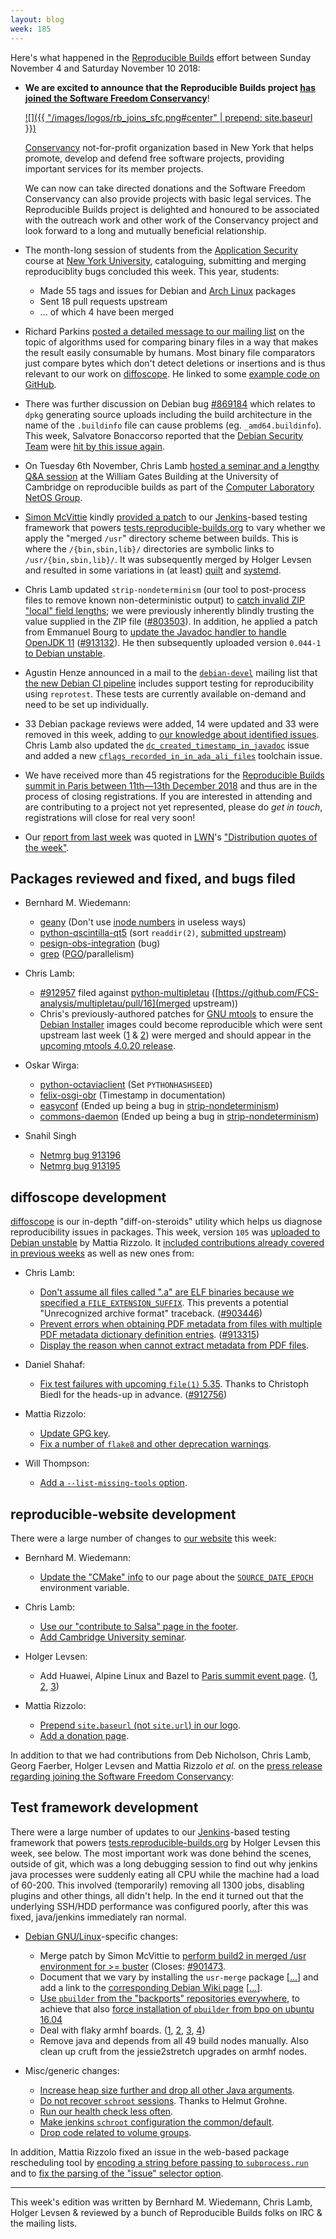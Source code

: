 ```yaml
---
layout: blog
week: 185
---
```


Here's what happened in the [Reproducible Builds](https://reproducible-builds.org) effort between Sunday November 4 and Saturday November 10 2018:

* **We are excited to announce that the Reproducible Builds project [has joined the Software Freedom Conservancy](https://reproducible-builds.org/news/2018/11/08/reproducible-builds-joins-software-freedom-concervancy/)**!

   [![]({{ "/images/logos/rb_joins_sfc.png#center" | prepend: site.baseurl }})](https://reproducible-builds.org/news/2018/11/08/reproducible-builds-joins-software-freedom-concervancy/)

   [Conservancy](https://sfconservancy.org/about/) not-for-profit organization based in New York that helps promote, develop and defend free software projects, providing important services for its member projects.

   We can now can take directed donations and the Software Freedom Conservancy can also provide projects with basic legal services. The Reproducible Builds project is delighted and honoured to be associated with the outreach work and other work of the Conservancy project and look forward to a long and mutually beneficial relationship.

* The month-long session of students from the [Application Security](http://bulletin.engineering.nyu.edu/preview_course_nopop.php?catoid=9&coid=23997) course at [New York University](https://www.nyu.edu/), cataloguing, submitting and merging reproduciblity bugs concluded this week. This year, students:

    - Made 55 tags and issues for Debian and [Arch Linux](https://www.archlinux.org/) packages
    - Sent 18 pull requests upstream
    - ... of which 4 have been merged

* Richard Parkins [posted a detailed message to our mailing list](https://lists.reproducible-builds.org/pipermail/rb-general/2018-November/001251.html) on the topic of algorithms used for comparing binary files in a way that makes the result easily consumable by humans. Most binary file comparators just compare bytes which don't detect deletions or insertions and is thus relevant to our work on [diffoscope](https://diffoscope.org/). He linked to some [example code on GitHub](https://github.com/rparkins999/bindiff).

* There was further discussion on Debian bug [#869184](https://bugs.debian.org/869184) which relates to `dpkg` generating source uploads including the build architecture in the name of the `.buildinfo` file can cause problems (eg. `_amd64.buildinfo`). This week, Salvatore Bonaccorso reported that the [Debian Security Team](https://wiki.debian.org/Teams/Security) were [hit by this issue again](https://bugs.debian.org/869184#60).

* On Tuesday 6th November, Chris Lamb [hosted a seminar and a lengthy Q&A session](http://talks.cam.ac.uk/talk/index/114232) at the William Gates Building at the University of Cambridge on reproducible builds as part of the [Computer Laboratory NetOS Group](https://www.cl.cam.ac.uk/research/srg/netos/).

* [Simon McVittie](http://smcv.pseudorandom.co.uk/) kindly [provided a patch](https://bugs.debian.org/901473#33) to our [Jenkins](https://jenkins.io/)-based testing framework that powers [tests.reproducible-builds.org](tests.reproducible-builds.org) to vary whether we apply the "merged `/usr`" directory scheme between builds. This is where the `/{bin,sbin,lib}/` directories are symbolic links to `/usr/{bin,sbin,lib}/`. It was subsequently merged by Holger Levsen and resulted in some variations in (at least) [quilt](https://tests.reproducible-builds.org/debian/rb-pkg/buster/amd64/diffoscope-results/quilt.html) and [systemd](https://tests.reproducible-builds.org/debian/rb-pkg/buster/amd64/diffoscope-results/systemd.html).

*  Chris Lamb updated `strip-nondeterminism` (our tool to post-process files to remove known non-deterministic output) to [catch invalid ZIP "local" field lengths](https://salsa.debian.org/reproducible-builds/strip-nondeterminism/commit/e5f5008); we were previously inherently blindly trusting the value supplied in the ZIP file ([#803503](https://bugs.debian.org/803503)). In addition, he applied a patch from Emmanuel Bourg to [update the Javadoc handler to handle OpenJDK 11](https://salsa.debian.org/reproducible-builds/strip-nondeterminism/commit/f745484) ([#913132](https://bugs.debian.org/913132)). He then subsequently uploaded version `0.044-1` [to Debian unstable](https://tracker.debian.org/news/1001570/accepted-strip-nondeterminism-0044-1-source-all-into-unstable/).

* Agustin Henze announced in a mail to the [`debian-devel`](https://lists.debian.org/debian-devel/) mailing list that [the new Debian CI pipeline](https://lists.debian.org/debian-devel/2018/11/msg00183.html) includes support testing for reproducibility using `reprotest`. These tests are currently available on-demand and need to be set up individually.

* 33 Debian package reviews were added, 14 were updated and 33 were removed in this week, adding to [our knowledge about identified issues](https://tests.reproducible-builds.org/debian/index_issues.html). Chris Lamb also updated the [`dc_created_timestamp_in_javadoc`](https://salsa.debian.org/reproducible-builds/reproducible-notes/commit/1b314210) issue and added a new [`cflags_recorded_in_in_ada_ali_files`](https://salsa.debian.org/reproducible-builds/reproducible-notes/commit/f3c2f1be) toolchain issue.

* We have received more than 45 registrations for the [Reproducible Builds summit in Paris between 11th—13th December 2018](https://reproducible-builds.org/events/paris2018/) and thus are in the process of closing registrations. If you are interested in attending and are contributing to a project not yet represented, please do *get in touch*, registrations will close for real very soon!

* Our [report from last week](https://reproducible-builds.org/blog/posts/184/) was quoted in [LWN](https://lwn.net/)'s ["Distribution quotes of the week"](https://lwn.net/Articles/770530/).

Packages reviewed and fixed, and bugs filed
-------------------------------------------

* Bernhard M. Wiedemann:
    * [geany](https://github.com/geany/geany/pull/1989) (Don't use [inode numbers](https://en.wikipedia.org/wiki/Inode) in useless ways)
    * [python-qscintilla-qt5](https://build.opensuse.org/request/show/647086) (sort `readdir(2)`, [submitted upstream](https://www.riverbankcomputing.com/pipermail/qscintilla/2018-November/001349.html))
    * [pesign-obs-integration](https://bugzilla.opensuse.org/show_bug.cgi?id=1114605) (bug)
    * [grep](https://build.opensuse.org/request/show/647618) ([PGO](https://github.com/bmwiedemann/theunreproduciblepackage/tree/master/pgo)/parallelism)

* Chris Lamb:
    * [#912957](https://bugs.debian.org/912957) filed against [python-multipletau](https://tracker.debian.org/pkg/python-multipletau) ([https://github.com/FCS-analysis/multipletau/pull/16](merged upstream))
    * Chris's previously-authored patches for [GNU mtools](https://www.gnu.org/software/mtools/) to ensure the [Debian Installer](https://www.debian.org/devel/debian-installer/) images could become reproducible which were sent upstream last week ([1](http://lists.gnu.org/archive/html/info-mtools/2018-10/msg00003.html) & [2](http://lists.gnu.org/archive/html/info-mtools/2018-10/msg00004.html)) were merged and should appear in the [upcoming mtools 4.0.20 release](http://lists.gnu.org/archive/html/info-mtools/2018-11/msg00000.html).

* Oskar Wirga:
    * [python-octaviaclient](https://salsa.debian.org/openstack-team/clients/python-octaviaclient/merge_requests/1) (Set `PYTHONHASHSEED`)
    * [felix-osgi-obr](https://salsa.debian.org/java-team/felix-osgi-obr/merge_requests/1) (Timestamp in documentation)
    * [easyconf](https://salsa.debian.org/java-team/easyconf/merge_requests/1) (Ended up being a bug in [strip-nondeterminism](https://bugs.debian.org/cgi-bin/bugreport.cgi?bug=913132))
    * [commons-daemon](https://salsa.debian.org/java-team/commons-daemon/merge_requests/1) (Ended up being a bug in [strip-nondeterminism](https://bugs.debian.org/cgi-bin/bugreport.cgi?bug=913132))

* Snahil Singh
    * [Netmrg bug 913196](https://bugs.debian.org/cgi-bin/bugreport.cgi?bug=913196) 
    * [Netmrg bug 913195]( https://bugs.debian.org/cgi-bin/bugreport.cgi?bug=913195)

diffoscope development
----------------------

[diffoscope](https://diffoscope.org/) is our in-depth "diff-on-steroids" utility which helps us diagnose reproducibility issues in packages. This week, version `105` was [uploaded to Debian unstable](https://tracker.debian.org/news/1001952/accepted-diffoscope-105-source-into-unstable/) by Mattia Rizzolo. It [included contributions already covered in previous weeks](https://salsa.debian.org/reproducible-builds/diffoscope/commits/105) as well as new ones from:

* Chris Lamb:
    * [Don't assume all files called ".a" are ELF binaries because we specified a `FILE_EXTENSION_SUFFIX`](https://salsa.debian.org/reproducible-builds/diffoscope/commit/cd4c642). This prevents a potential "Unrecognized archive format" traceback. ([#903446](https://bugs.debian.org/903446))
    * [Prevent errors when obtaining PDF metadata from files with multiple PDF metadata dictionary definition entries](https://salsa.debian.org/reproducible-builds/diffoscope/commit/9624319). ([#913315](https://bugs.debian.org/913315))
    * [Display the reason when cannot extract metadata from PDF files](https://salsa.debian.org/reproducible-builds/diffoscope/commit/cf3bc34).

* Daniel Shahaf:
    * [Fix test failures with upcoming `file(1)` 5.35](https://salsa.debian.org/reproducible-builds/diffoscope/commit/0dfb818). Thanks to Christoph Biedl for the heads-up in advance. ([#912756](https://bugs.debian.org/912756))

* Mattia Rizzolo:
    * [Update GPG key](https://salsa.debian.org/reproducible-builds/diffoscope/commit/44e2c29).
    * [Fix a number of `flake8` and other deprecation warnings](https://salsa.debian.org/reproducible-builds/diffoscope/commit/becf992).

* Will Thompson:
    * [Add a `--list-missing-tools` option](https://salsa.debian.org/reproducible-builds/diffoscope/commit/339a431).


reproducible-website development
--------------------------------

There were a large number of changes to [our website](https://reproducibile-builds) this week:

* Bernhard M. Wiedemann:
    * [Update the "CMake" info](https://salsa.debian.org/reproducible-builds/reproducible-website/commit/11828b3) to our page about the [`SOURCE_DATE_EPOCH`](https://reproducible-builds.org/docs/source-date-epoch/) environment variable.

* Chris Lamb:
    * [Use our "contribute to Salsa" page in the footer](https://salsa.debian.org/reproducible-builds/reproducible-website/commit/f944a44).
    * [Add Cambridge University seminar](https://salsa.debian.org/reproducible-builds/reproducible-website/commit/cb1f822).

* Holger Levsen:
    * Add Huawei, Alpine Linux and Bazel to [Paris summit event page](https://reproducible-builds.org/events/paris2018/). ([1](https://salsa.debian.org/reproducible-builds/reproducible-website/commit/9559dc5), [2](https://salsa.debian.org/reproducible-builds/reproducible-website/commit/ad07633), [3](https://salsa.debian.org/reproducible-builds/reproducible-website/commit/ddd1aea))

* Mattia Rizzolo:
    * [Prepend `site.baseurl` (not `site.url`) in our logo](https://salsa.debian.org/reproducible-builds/reproducible-website/commit/cc6f579).
    * [Add a donation page](https://salsa.debian.org/reproducible-builds/reproducible-website/commit/77b419d).


In addition to that we had contributions from Deb Nicholson, Chris Lamb, Georg Faerber, Holger Levsen and Mattia Rizzolo *et al.* on the [press release regarding joining the Software Freedom Conservancy](https://reproducible-builds.org/news/2018/11/08/reproducible-builds-joins-software-freedom-concervancy/):


Test framework development
--------------------------

There were a large number of updates to our [Jenkins](https://jenkins.io/)-based testing framework that powers [tests.reproducible-builds.org](tests.reproducible-builds.org) by Holger Levsen this week, see below. The most important work was done behind the scenes, outside of git, which was a long debugging session to find out why jenkins java processes were suddenly eating all CPU while the machine had a load of 60-200. This involved (temporarily) removing all 1300 jobs, disabling plugins and other things, all didn't help. In the end it turned out that the underlying SSH/HDD performance was configured poorly, after this was fixed, java/jenkins immediately ran normal.

* [Debian GNU/Linux](https://www.debian.org/)-specific changes:
    * Merge patch by Simon McVittie to [perform build2 in merged /usr environment for >= buster](https://salsa.debian.org/qa/jenkins.debian.net/commit/d04769a7) (Closes: [#901473](https://bugs.debian.org/901473).
    * Document that we vary by installing the `usr-merge` package [[...](https://salsa.debian.org/qa/jenkins.debian.net/commit/7902f640)] and add a link to the [corresponding Debian Wiki page](https://wiki.debian.org/UsrMerge]) [[...](https://salsa.debian.org/qa/jenkins.debian.net/commit/fb44311e)].
    * [Use `pbuilder` from the "backports" repositories everywhere](https://salsa.debian.org/qa/jenkins.debian.net/commit/2081b3a4), to achieve that also [force installation of `pbuilder` from bpo on ubuntu 16.04](https://salsa.debian.org/qa/jenkins.debian.net/commit/d28a62fb)
    * Deal with flaky armhf boards. ([1](https://salsa.debian.org/qa/jenkins.debian.net/commit/6121cd22), [2](https://salsa.debian.org/qa/jenkins.debian.net/commit/099a8de5), [3](https://salsa.debian.org/qa/jenkins.debian.net/commit/2bc5747f), [4](https://salsa.debian.org/qa/jenkins.debian.net/commit/410d530b))
    * Remove java and depends from all 49 build nodes manually. Also clean up cruft from the jessie2stretch upgrades on armhf nodes.

* Misc/generic changes:

    * [Increase heap size further and drop all other Java arguments](https://salsa.debian.org/qa/jenkins.debian.net/commit/005aab43).
    * [Do not recover `schroot` sessions](https://salsa.debian.org/qa/jenkins.debian.net/commit/69cfa0c1). Thanks to Helmut Grohne.
    * [Run our health check less often](https://salsa.debian.org/qa/jenkins.debian.net/commit/246b3c25).
    * [Make jenkins `schroot` configuration the common/default](https://salsa.debian.org/qa/jenkins.debian.net/commit/aba431d3).
    * [Drop code related to volume groups](https://salsa.debian.org/qa/jenkins.debian.net/commit/8f0c9c43).

In addition, Mattia Rizzolo fixed an issue in the web-based package rescheduling tool by [encoding a string before passing to `subprocess.run`](https://salsa.debian.org/qa/jenkins.debian.net/commit/5b1832b4) and to [fix the parsing of the "issue" selector option](https://salsa.debian.org/qa/jenkins.debian.net/commit/641cfb29).

---

This week's edition was written by Bernhard M. Wiedemann, Chris Lamb, Holger Levsen & reviewed by a bunch of Reproducible Builds folks on IRC & the mailing lists.
